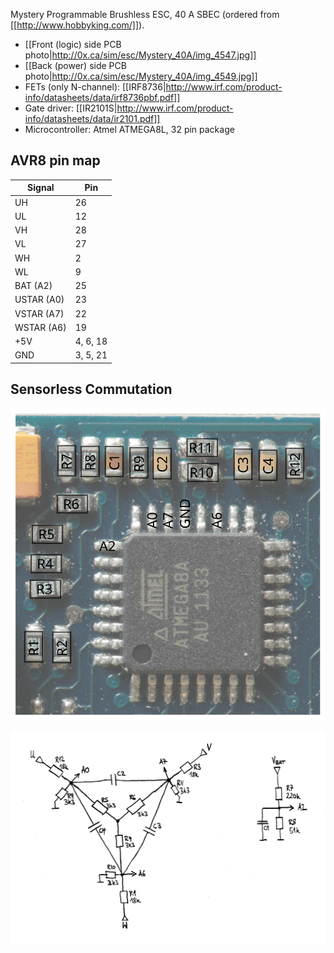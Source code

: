 Mystery Programmable Brushless ESC, 40 A SBEC (ordered from [[http://www.hobbyking.com/]]).
* [[Front (logic) side PCB photo|http://0x.ca/sim/esc/Mystery_40A/img_4547.jpg]]
* [[Back (power) side PCB photo|http://0x.ca/sim/esc/Mystery_40A/img_4549.jpg]]
* FETs (only N-channel): [[IRF8736|http://www.irf.com/product-info/datasheets/data/irf8736pbf.pdf]]
* Gate driver: [[IR2101S|http://www.irf.com/product-info/datasheets/data/ir2101.pdf]]
* Microcontroller: Atmel ATMEGA8L, 32 pin package

AVR8 pin map
------------
|Signal      |Pin |
|------------|----|
| UH         | 26 |
| UL         | 12 |
| VH         | 28 |
| VL         | 27 |
| WH         | 2  |
| WL         | 9  |
| BAT (A2)   | 25 |
| USTAR (A0) | 23 |
| VSTAR (A7) | 22 |
| WSTAR (A6) | 19 |
| +5V        | 4, 6, 18 |
| GND        | 3, 5, 21 |

Sensorless Commutation
----------------------
![Mystery controller with assigned part numbers](media/Mystery_40A_front.svg)

![Mystery controller sensorless commutation circuit diagram](media/Mystery_40A_circuit.png)
